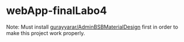 # webApp-finalLabo4

Note: Must install [gurayyarar/AdminBSBMaterialDesign](https://github.com/gurayyarar/AdminBSBMaterialDesign) first in order to make this project work properly.
